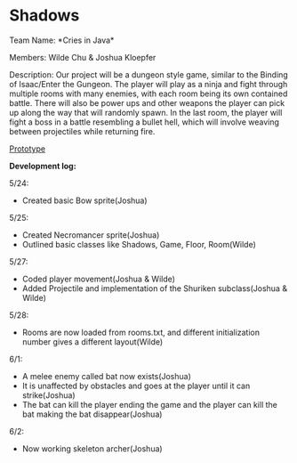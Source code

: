 # Shadows
Team Name: \*Cries in Java\*

Members: Wilde Chu & Joshua Kloepfer

Description: Our project will be a dungeon style game, similar to the Binding of Isaac/Enter the Gungeon.  The player will play as a ninja and fight through multiple rooms with many enemies, with each room being its own contained battle. There will also be power ups and other weapons the player can pick up along the way that will randomly spawn. In the last room, the player will fight a boss in a battle resembling a bullet hell, which will involve weaving between projectiles while returning fire.

[Prototype](https://docs.google.com/document/d/1um9NYU4VOosW5PTzd0VpSnWpZxrdpRQoRMOCysq01pk/edit?usp=sharing)


**Development log:**

5/24:
- Created basic Bow sprite(Joshua)

5/25:
- Created Necromancer sprite(Joshua)
- Outlined basic classes like Shadows, Game, Floor, Room(Wilde)

5/27:
- Coded player movement(Joshua & Wilde)
- Added Projectile and implementation of the Shuriken subclass(Joshua & Wilde)

5/28:
- Rooms are now loaded from rooms.txt, and different initialization number gives a different layout(Wilde)

6/1:
- A melee enemy called bat now exists(Joshua)
- It is unaffected by obstacles and goes at the player until it can strike(Joshua)
- The bat can kill the player ending the game and the player can kill the bat making the bat disappear(Joshua)

6/2:
- Now working skeleton archer(Joshua)

